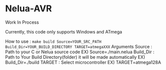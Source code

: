 # Nelua-AVR
Work In Process

Currently, this code only supports Windows and ATmega

How to use :
  `make build Source=YOUR_SRC_PATH Build_Dir=YOUR_BUILD_DIRECTORY TARGET=atmegaXXX`
  Arguments
    Source : Path to your C or Nelua source code 
      EX) Source=./main.nelua
    Build_Dir : Path to Your Build Directory(folder)
      it will be made automatically
      EX) Build_Dir=./build
    TARGET : Select microcontroller
      EX) TARGET=atmega128A
